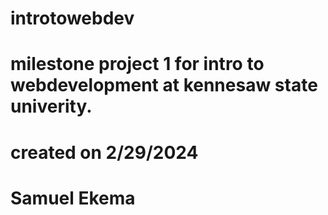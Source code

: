 # introtowebdev
# milestone project 1 for intro to webdevelopment at kennesaw state univerity.
# created on 2/29/2024
# Samuel Ekema